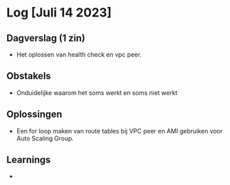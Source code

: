 # Log [Juli 14 2023]


## Dagverslag (1 zin)
- Het oplossen van health check en vpc peer.

## Obstakels
- Onduidelijke waarom het soms werkt en soms niet werkt

## Oplossingen
- Een for loop maken van route tables bij VPC peer en AMI gebruiken voor Auto Scaling Group.

## Learnings
- 